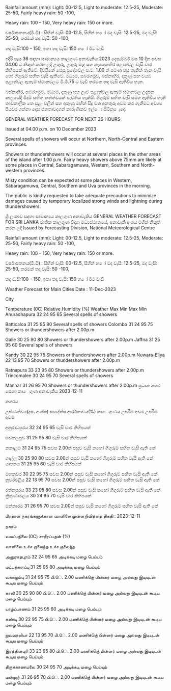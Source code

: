 Rainfall amount (mm): Light: 00-12.5, Light to moderate: 12.5-25, Moderate: 25-50, Fairly heavy rain: 50 -100,

Heavy rain: 100 – 150, Very heavy rain: 150 or more.

වර්ෂාපතනය(මි.මී) : සිහින් වැසි: 00-12.5, සිහින් හ ෝ මද වැසි: 12.5-25, මද වැසි: 25-50, තරමක් තද වැසි: 50 -100,

තද වැසි:100 – 150, ඉතා තද වැසි: 150 හ ෝ ඊට වැඩි

ඉදිරි පැය 36 සඳහා සාමාන්‍යය කාලගුණ අනාවැකිය 2023 දෙසැම්බර් මස 10 දින සවස 04.00 ට නිකුත් කරන ලදි උතුරු, උතුරු මැද සහ නැගෙනහිර පළාත්වල වැසි වාර කිහිපයක් ඇතිවේ. දිවයිනේ සෙසු ප්‍රදේශවල ප.ව. 1.00 න් පමණ පසු තැනින් තැන වැසි හෝ ගිගුරුම් සහිත වැසි ඇතිවේ. මධ්‍යම, සබරගමුව, බස්නාහිර, දකුණු සහ වයඹ පළාත්වල ඇතැම් ස්ථානවලට මි.මී.75 ට වැඩි තරමක තද වැසි ඇතිවිය හැක.

බස්නාහිර, සබරගමුව, මධ්‍යම, දකුණු සහ ඌව පළාත්වල ඇතැම් ස්ථානවල උදෑසන කාලයේදී මීදුම් සහිත තත්ත්වයක් පැවතිය හැකියි. ගිගුරුම් සහිත වැසි සමග ඇතිවිය හැකි තාවකාලික තෙ සුළං වලින් සහ අකුණු මඟින් සිදු වන අනතුරු අවම කර ගැනීමට අවශ්‍ය පියවර ගන්නා දෙස ජනතාවදගන් කාරුණිකව ඉල්ො සිටිනු ෙැදේ.

GENERAL WEATHER FORECAST FOR NEXT 36 HOURS

Issued at 04.00 p.m. on 10 December 2023

Several spells of showers will occur at Northern, North-Central and Eastern provinces.

Showers or thundershowers will occur at several places in the other areas of the island after 1.00 p.m. Fairly heavy showers above 75mm are likely at some places in Central, Sabaragamuwa, Western, Southern and North-western provinces.

Misty condition can be expected at some places in Western, Sabaragamuwa, Central, Southern and Uva provinces in the morning.

The public is kindly requested to take adequate precautions to minimize damages caused by temporary localized strong winds and lightning during thundershowers.

ශ්‍රී ලංකාව සඳහා සාමාන්‍යය කාලගුණ අනාවැකිය GENERAL WEATHER FORECAST FOR SRI LANKA ජාතික කාලගුණ විද්‍යා මධ්‍යස්ථානයේ, අනාවැකි අංශය මගින් නිකුත් කරන ලදි Issued by Forecasting Division, National Meteorological Centre

Rainfall amount (mm): Light: 00-12.5, Light to moderate: 12.5-25, Moderate: 25-50, Fairly heavy rain: 50 -100,

Heavy rain: 100 – 150, Very heavy rain: 150 or more.

වර්ෂාපතනය(මි.මී) : සිහින් වැසි: 00-12.5, සිහින් හ ෝ මද වැසි: 12.5-25, මද වැසි: 25-50, තරමක් තද වැසි: 50 -100,

තද වැසි:100 – 150, ඉතා තද වැසි: 150 හ ෝ ඊට වැඩි

Weather Forecast for Main Cities Date : 11-Dec-2023

City

Temperature (0C) Relative Humidity (%) Weather Max Min Max Min Anuradhapura 32 24 95 65 Several spells of showers

Batticaloa 31 25 95 80 Several spells of showers Colombo 31 24 95 75 Showers or thundershowers after 2.00p.m

Galle 30 25 90 80 Showers or thundershowers after 2.00p.m Jaffna 31 25 95 60 Several spells of showers

Kandy 30 22 95 75 Showers or thundershowers after 2.00p.m Nuwara-Eliya 22 13 95 70 Showers or thundershowers after 2.00p.m

Ratnapura 33 23 95 80 Showers or thundershowers after 2.00p.m Trincomalee 30 24 95 70 Several spells of showers

Mannar 31 26 95 70 Showers or thundershowers after 2.00p.m ප්‍රධාන නගර සෙහා කාෙගුණ අනාවැකිය 2023-12-11

නගරය

උෂ්ණත්වය(දස. අංශ්‍ක) සාදේක්ෂ ආර්රතාවය(%) කාෙගුණය උපරිම අවම උපරිම අවම

අනුරාධපුරය 32 24 95 65 වැසි වාර කිහිපයක්

මඩකලපුව 31 25 95 80 වැසි වාර කිහිපයක්

කකාළඹ 31 24 95 75 සවස 2.00න් පසුව වැසි කහෝ ගිගුරුම් සහිත වැසි ඇති කේ

ගාල්ල 30 25 90 80 සවස 2.00න් පසුව වැසි කහෝ ගිගුරුම් සහිත වැසි ඇති කේ යාපනය 31 25 95 60 වැසි වාර කිහිපයක්

මහනුවර 30 22 95 75 සවස 2.00න් පසුව වැසි කහෝ ගිගුරුම් සහිත වැසි ඇති කේ නුවරඑළිය 22 13 95 70 සවස 2.00න් පසුව වැසි කහෝ ගිගුරුම් සහිත වැසි ඇති කේ

රත්නපුරය 33 23 95 80 සවස 2.00න් පසුව වැසි කහෝ ගිගුරුම් සහිත වැසි ඇති කේ ත්‍රිකුණාමලය 30 24 95 70 වැසි වාර කිහිපයක්

මන්නාරම 31 26 95 70 සවස 2.00න් පසුව වැසි කහෝ ගිගුරුම් සහිත වැසි ඇති කේ

பிரதான நகரங்களுக்கான வானிலை முன்னறிவித்தை் திகதி : 2023-12-11

நகரம்

வவப்பநிலை (0C) சாரீரப்பதன் (%)

வானிலை உச்ச குலைந்த உச்ச குலைந்த

அனுராதபுரம் 32 24 95 65 அடிக்கடி மழை பெய்யும்

மட்டக்களப்பு 31 25 95 80 அடிக்கடி மழை பெய்யும்

வகாழும்பு 31 24 95 75 பி.ெ. 2.00 மணிக்குெ் பின்னர் மழை அல்லது இடியுடன் கூடிய மழை பெய்யும்

காலி 30 25 90 80 பி.ெ. 2.00 மணிக்குெ் பின்னர் மழை அல்லது இடியுடன் கூடிய மழை பெய்யும்

யாழ்ப்பாணம் 31 25 95 60 அடிக்கடி மழை பெய்யும்

கண்டி 30 22 95 75 பி.ெ. 2.00 மணிக்குெ் பின்னர் மழை அல்லது இடியுடன் கூடிய மழை பெய்யும்

நுவவரலியா 22 13 95 70 பி.ெ. 2.00 மணிக்குெ் பின்னர் மழை அல்லது இடியுடன் கூடிய மழை பெய்யும்

இரத்தினபுரி 33 23 95 80 பி.ெ. 2.00 மணிக்குெ் பின்னர் மழை அல்லது இடியுடன் கூடிய மழை பெய்யும்

திருககாணமலை 30 24 95 70 அடிக்கடி மழை பெய்யும்

மன்னார் 31 26 95 70 பி.ெ. 2.00 மணிக்குெ் பின்னர் மழை அல்லது இடியுடன் கூடிய மழை பெய்யும்